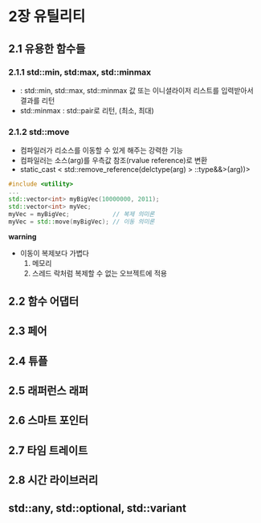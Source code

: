 # 2장 유틸리티

## 2.1 유용한 함수들
### 2.1.1 std::min, std:max, std::minmax
- <algorithm> : std::min, std::max, std::minmax 값 또는 이니셜라이저 리스트를 입력받아서 결과를 리턴
- std::minmax : std::pair로 리턴, (최소, 최대)

### 2.1.2 std::move
- 컴파일러가 리소스를 이동할 수 있게 해주는 강력한 기능
- 컴파일러는 소스(arg)를 우측값 참조(rvalue reference)로 변환
- static_cast < std::remove_reference(delctype(arg) > ::type&&>(arg))>

```cpp
#include <utility>
...
std::vector<int> myBigVec(10000000, 2011);
std::vector<int> myVec;
myVec = myBigVec;            // 복제 의미론
myVec = std::move(myBigVec); // 이동 의미론
```

**warning**
- 이동이 복제보다 가볍다
    1. 메모리
    2. 스레드 락처럼 복제할 수 없는 오브젝트에 적용

## 2.2 함수 어댑터
## 2.3 페어
## 2.4 튜플
## 2.5 래퍼런스 래퍼
## 2.6 스마트 포인터
## 2.7 타임 트레이트
## 2.8 시간 라이브러리
## std::any, std::optional, std::variant